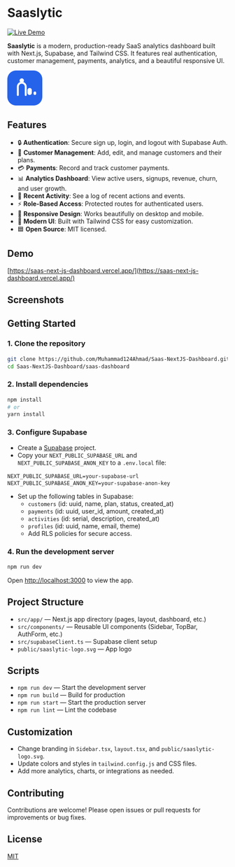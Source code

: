 # Saaslytic

[![Live Demo](https://img.shields.io/badge/Live%20Demo-Vercel-%23007ACC?logo=vercel&logoColor=white)](https://saas-next-js-dashboard.vercel.app/)

**Saaslytic** is a modern, production-ready SaaS analytics dashboard built with Next.js, Supabase, and Tailwind CSS. It features real authentication, customer management, payments, analytics, and a beautiful responsive UI.

![Saaslytic Logo](public/saaslytic-logo.svg)

## Features

- 🔒 **Authentication**: Secure sign up, login, and logout with Supabase Auth.
- 👤 **Customer Management**: Add, edit, and manage customers and their plans.
- 💳 **Payments**: Record and track customer payments.
- 📊 **Analytics Dashboard**: View active users, signups, revenue, churn, and user growth.
- 📝 **Recent Activity**: See a log of recent actions and events.
- ⚡ **Role-Based Access**: Protected routes for authenticated users.
- 📱 **Responsive Design**: Works beautifully on desktop and mobile.
- 🎨 **Modern UI**: Built with Tailwind CSS for easy customization.
- 🟦 **Open Source**: MIT licensed.

## Demo

[https://saas-next-js-dashboard.vercel.app/](https://saas-next-js-dashboard.vercel.app/)

## Screenshots

<!-- Add dashboard screenshots here if available -->

## Getting Started

### 1. Clone the repository

```bash
git clone https://github.com/Muhammad124Ahmad/Saas-NextJS-Dashboard.git
cd Saas-NextJS-Dashboard/saas-dashboard
```

### 2. Install dependencies

```bash
npm install
# or
yarn install
```

### 3. Configure Supabase

- Create a [Supabase](https://supabase.com/) project.
- Copy your `NEXT_PUBLIC_SUPABASE_URL` and `NEXT_PUBLIC_SUPABASE_ANON_KEY` to a `.env.local` file:

```
NEXT_PUBLIC_SUPABASE_URL=your-supabase-url
NEXT_PUBLIC_SUPABASE_ANON_KEY=your-supabase-anon-key
```

- Set up the following tables in Supabase:
  - `customers` (id: uuid, name, plan, status, created_at)
  - `payments` (id: uuid, user_id, amount, created_at)
  - `activities` (id: serial, description, created_at)
  - `profiles` (id: uuid, name, email, theme)
  - Add RLS policies for secure access.

### 4. Run the development server

```bash
npm run dev
```

Open [http://localhost:3000](http://localhost:3000) to view the app.

## Project Structure

- `src/app/` — Next.js app directory (pages, layout, dashboard, etc.)
- `src/components/` — Reusable UI components (Sidebar, TopBar, AuthForm, etc.)
- `src/supabaseClient.ts` — Supabase client setup
- `public/saaslytic-logo.svg` — App logo

## Scripts

- `npm run dev` — Start the development server
- `npm run build` — Build for production
- `npm run start` — Start the production server
- `npm run lint` — Lint the codebase

## Customization

- Change branding in `Sidebar.tsx`, `layout.tsx`, and `public/saaslytic-logo.svg`.
- Update colors and styles in `tailwind.config.js` and CSS files.
- Add more analytics, charts, or integrations as needed.

## Contributing

Contributions are welcome! Please open issues or pull requests for improvements or bug fixes.

## License

[MIT](LICENSE)
